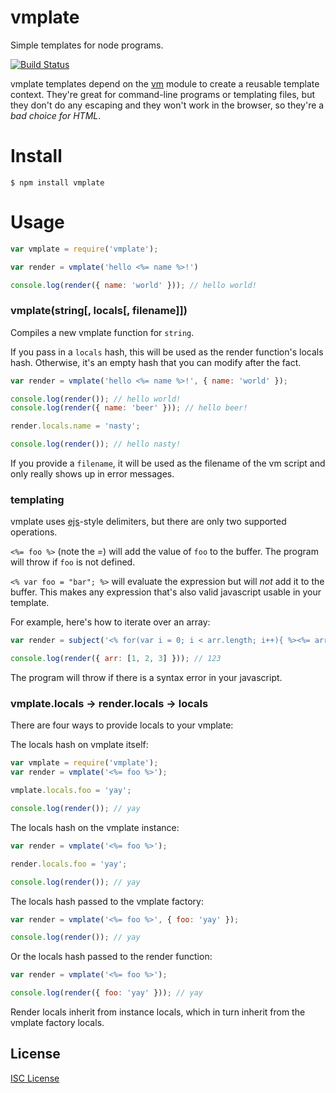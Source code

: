# vmplate

Simple templates for node programs.

[![Build Status](https://travis-ci.org/jeremyruppel/vmplate.svg?branch=master)](https://travis-ci.org/jeremyruppel/vmplate)

vmplate templates depend on the [vm][1] module to create a reusable template context. They're great for command-line programs or templating files, but they don't do any escaping and they won't work in the browser, so they're a _bad choice for HTML_.

# Install

```
$ npm install vmplate
```

# Usage

``` js
var vmplate = require('vmplate');

var render = vmplate('hello <%= name %>!')

console.log(render({ name: 'world' })); // hello world!
```

### vmplate(string[, locals[, filename]])

Compiles a new vmplate function for `string`.

If you pass in a `locals` hash, this will be used as the render function's locals hash. Otherwise, it's an empty hash that you can modify after the fact.

``` js
var render = vmplate('hello <%= name %>!', { name: 'world' });

console.log(render()); // hello world!
console.log(render({ name: 'beer' })); // hello beer!

render.locals.name = 'nasty';

console.log(render()); // hello nasty!
```

If you provide a `filename`, it will be used as the filename of the vm script and only really shows up in error messages.

### templating

vmplate uses [ejs][2]-style delimiters, but there are only two supported operations.

`<%= foo %>` (note the *=*) will add the value of `foo` to the buffer. The program will throw if `foo` is not defined.

`<% var foo = "bar"; %>` will evaluate the expression but will _not_ add it to the buffer. This makes any expression that's also valid javascript usable in your template.

For example, here's how to iterate over an array:

``` js
var render = subject('<% for(var i = 0; i < arr.length; i++){ %><%= arr[i] %><% } %>');

console.log(render({ arr: [1, 2, 3] })); // 123
```

The program will throw if there is a syntax error in your javascript.

### vmplate.locals → render.locals → locals

There are four ways to provide locals to your vmplate:

The locals hash on vmplate itself:

``` js
var vmplate = require('vmplate');
var render = vmplate('<%= foo %>');

vmplate.locals.foo = 'yay';

console.log(render()); // yay
```

The locals hash on the vmplate instance:

``` js
var render = vmplate('<%= foo %>');

render.locals.foo = 'yay';

console.log(render()); // yay
```

The locals hash passed to the vmplate factory:

``` js
var render = vmplate('<%= foo %>', { foo: 'yay' });

console.log(render()); // yay
```

Or the locals hash passed to the render function:

``` js
var render = vmplate('<%= foo %>');

console.log(render({ foo: 'yay' })); // yay
```

Render locals inherit from instance locals, which in turn inherit from the vmplate factory locals.

## License

[ISC License](https://github.com/jeremyruppel/vmplate/blob/master/LICENSE)

[1]: https://nodejs.org/api/vm.html
[2]: https://github.com/mde/ejs
